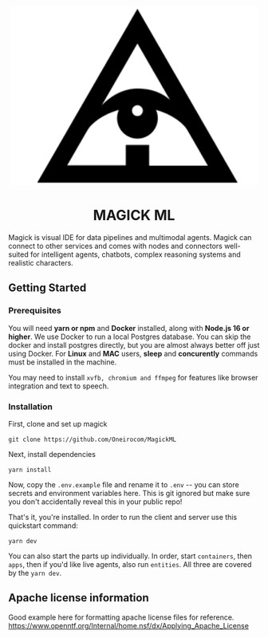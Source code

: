 <p align="center"><img src="docs/logo.png" /></p>
<h1 align="center">MAGICK ML</h1>

Magick is visual IDE for data pipelines and multimodal agents. Magick can connect to other services and comes with nodes and connectors well-suited for intelligent agents, chatbots, complex reasoning systems and realistic characters.

## Getting Started

### Prerequisites

You will need **yarn or npm** and **Docker** installed, along with **Node.js 16 or higher**. We use Docker to run a local Postgres database. You can skip the docker and install postgres directly, but you are almost always better off just using Docker.
For **Linux** and **MAC** users, **sleep** and **concurently** commands must be installed in the machine.

You may need to install `xvfb, chromium and ffmpeg` for features like browser integration and text to speech.

### Installation

First, clone and set up magick

```
git clone https://github.com/Oneirocom/MagickML
```

Next, install dependencies

```
yarn install
```

Now, copy the `.env.example` file and rename it to `.env` -- you can store secrets and environment variables here. This is git ignored but make sure you don't accidentally reveal this in your public repo!

That's it, you're installed. In order to run the client and server use this quickstart command:

```
yarn dev
```

You can also start the parts up individually. In order, start `containers`, then `apps`, then if you'd like live agents, also run `entities`. All three are covered by the `yarn dev`.

## Apache license information

Good example here for formatting apache license files for reference.
https://www.openntf.org/Internal/home.nsf/dx/Applying_Apache_License

